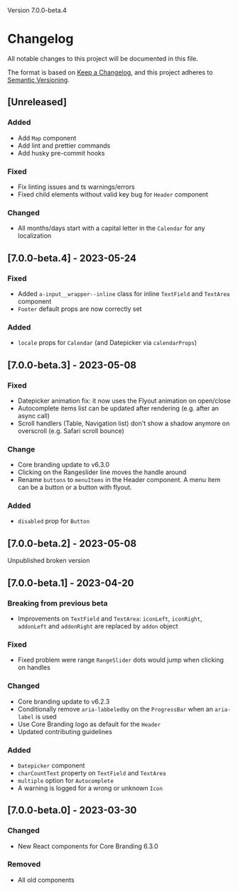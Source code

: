 Version 7.0.0-beta.4

# Changelog

All notable changes to this project will be documented in this file.

The format is based on [Keep a Changelog](https://keepachangelog.com/en/1.0.0/),
and this project adheres to [Semantic Versioning](https://semver.org/spec/v2.0.0.html).

## [Unreleased]

### Added

- Add `Map` component
- Add lint and prettier commands
- Add husky pre-commit hooks

### Fixed

- Fix linting issues and ts warnings/errors
- Fixed child elements without valid key bug for `Header` component

### Changed

- All months/days start with a capital letter in the `Calendar` for any localization

## [7.0.0-beta.4] - 2023-05-24

### Fixed

- Added `a-input__wrapper--inline` class for inline `TextField` and `TextArea` component
- `Footer` default props are now correctly set

### Added

- `locale` props for `Calendar` (and Datepicker via `calendarProps`)

## [7.0.0-beta.3] - 2023-05-08

### Fixed

- Datepicker animation fix: it now uses the Flyout animation on open/close
- Autocomplete items list can be updated after rendering (e.g. after an async call)
- Scroll handlers (Table, Navigation list) don't show a shadow anymore on overscroll (e.g. Safari scroll bounce)

### Change

- Core branding update to v6.3.0
- Clicking on the Rangeslider line moves the handle around
- Rename `buttons` to `menuItems` in the Header component. A menu item can be a button or a button with flyout.

### Added

- `disabled` prop for `Button`

## [7.0.0-beta.2] - 2023-05-08

Unpublished broken version

## [7.0.0-beta.1] - 2023-04-20

### Breaking from previous beta

- Improvements on `TextField` and `TextArea`: `iconLeft`, `iconRight`, `addonLeft` and `addonRight` are replaced by `addon` object

### Fixed

- Fixed problem were range `RangeSlider` dots would jump when clicking on handles

### Changed

- Core branding update to v6.2.3
- Conditionally remove `aria-labbeledby` on the `ProgressBar` when an `aria-label` is used
- Use Core Branding logo as default for the `Header`
- Updated contributing guidelines

### Added

- `Datepicker` component
- `charCountText` property on `TextField` and `TextArea`
- `multiple` option for `Autocomplete`
- A warning is logged for a wrong or unknown `Icon`

## [7.0.0-beta.0] - 2023-03-30

### Changed

- New React components for Core Branding 6.3.0

### Removed

- All old components
